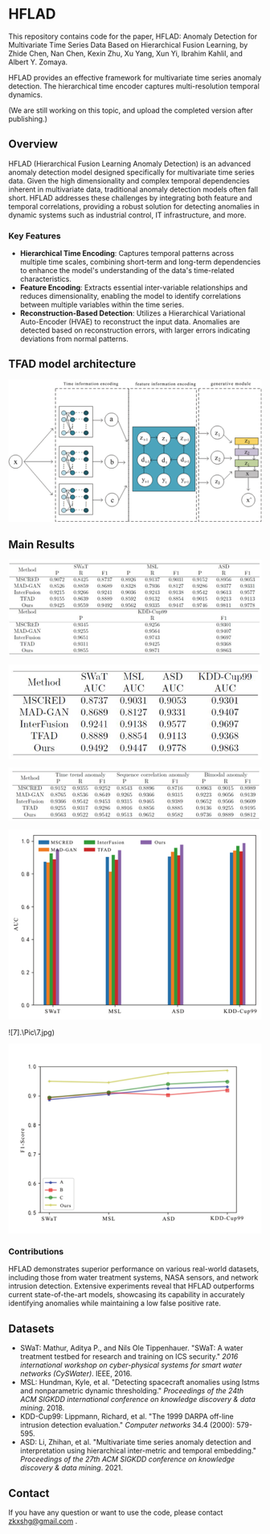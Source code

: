 # HFLAD

This repository contains code for the paper, HFLAD: Anomaly Detection for Multivariate Time
Series Data Based on Hierarchical Fusion Learning, by Zhide Chen, Nan Chen, Kexin Zhu, Xu Yang, Xun Yi, Ibrahim Kahlil, and Albert Y. Zomaya.

HFLAD provides an effective framework for multivariate time series anomaly detection. The hierarchical time encoder captures multi-resolution temporal dynamics.

(We are still working on this topic, and upload the completed version after publishing.)

## Overview

HFLAD (Hierarchical Fusion Learning Anomaly Detection) is an advanced anomaly detection model designed specifically for multivariate time series data. Given the high dimensionality and complex temporal dependencies inherent in multivariate data, traditional anomaly detection models often fall short. HFLAD addresses these challenges by integrating both feature and temporal correlations, providing a robust solution for detecting anomalies in dynamic systems such as industrial control, IT infrastructure, and more.

### Key Features

- **Hierarchical Time Encoding**: Captures temporal patterns across multiple time scales, combining short-term and long-term dependencies to enhance the model's understanding of the data's time-related characteristics.
- **Feature Encoding**: Extracts essential inter-variable relationships and reduces dimensionality, enabling the model to identify correlations between multiple variables within the time series.
- **Reconstruction-Based Detection**: Utilizes a Hierarchical Variational Auto-Encoder (HVAE) to reconstruct the input data. Anomalies are detected based on reconstruction errors, with larger errors indicating deviations from normal patterns.



## TFAD model architecture

![fig 1](.\Pic\1.jpg)

## Main Results

![2](.\Pic\2.JPG)

![3](.\Pic\3.JPG)

![4](.\Pic\4.JPG)

![6](.\Pic\6.jpg)

![7].\Pic\7.jpg)

![8](.\Pic\8.jpg)

### Contributions

HFLAD demonstrates superior performance on various real-world datasets, including those from water treatment systems, NASA sensors, and network intrusion detection. Extensive experiments reveal that HFLAD outperforms current state-of-the-art models, showcasing its capability in accurately identifying anomalies while maintaining a low false positive rate.

## Datasets

- SWaT:  Mathur, Aditya P., and Nils Ole Tippenhauer. "SWaT: A water treatment testbed for research and training on ICS security." *2016 international workshop on cyber-physical systems for smart water networks (CySWater)*. IEEE, 2016.
- MSL: Hundman, Kyle, et al. "Detecting spacecraft anomalies using lstms and nonparametric dynamic thresholding." *Proceedings of the 24th ACM SIGKDD international conference on knowledge discovery & data mining*. 2018.
- KDD-Cup99: Lippmann, Richard, et al. "The 1999 DARPA off-line intrusion detection evaluation." *Computer networks* 34.4 (2000): 579-595.
- ASD: Li, Zhihan, et al. "Multivariate time series anomaly detection and interpretation using hierarchical inter-metric and temporal embedding." *Proceedings of the 27th ACM SIGKDD conference on knowledge discovery & data mining*. 2021.

## Contact
If you have any question or want to use the code, please contact zkxshg@gmail.com .

